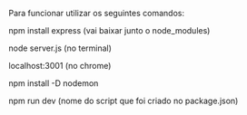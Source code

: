 Para funcionar utilizar os seguintes comandos:

npm install express (vai baixar junto o node_modules)

node server.js (no terminal)

localhost:3001 (no chrome)

npm install -D nodemon 

npm run dev (nome do script que foi criado no package.json)
